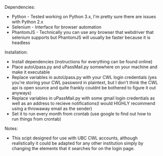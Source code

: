 Dependencies:
- Python - Tested working on Python 3.x, I'm pretty sure there are issues with Python 2.x
- Selenium - Interface for browser automation
- PhantomJS - Technically you can use any browser that webdriver that selenium supports but PhantomJS will usually be faster because it is headless  

Installation:
- Install dependencies (instructions for everything can be found online)
- Place autoUpass.py and uPassMail.py somewhere on your machine and make it executable
- Replace variables in autoUpass.py with your CWL login credentials (yes you're storing your CWL password in plaintext, but I don't think the CWL api is open source and quite frankly couldnt be bothered to figure it out anyways)
- Replace variables in uPassMail.py with some gmail login credentials as well as an address to recieve notifications(I would HIGHLY recommend using a throwaway email as the sender)
- Set it to run every month from crontab (use google to find out how to run things from crontab)

Notes:
- This scipt designed for use with UBC CWL accounts, although realistically it could be adapted for any other institution simply by changing the elements that it searches for on the login page.
